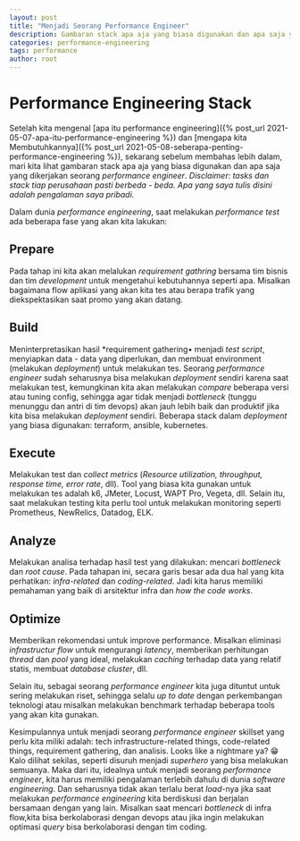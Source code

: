 ```yaml
---
layout: post
title: "Menjadi Seorang Performance Engineer"
description: Gambaran stack apa aja yang biasa digunakan dan apa saja yang dikerjakan seorang *performance engineer*
categories: performance-engineering
tags: performance
author: root
---
```

<!--more-->
# Performance Engineering Stack
Setelah kita mengenal [apa itu performance engineering]({% post_url 2021-05-07-apa-itu-performance-engineering %}) dan [mengapa kita Membutuhkannya]({% post_url 2021-05-08-seberapa-penting-performance-engineering %}), sekarang sebelum membahas lebih dalam, mari kita lihat gambaran stack apa aja yang biasa digunakan dan apa saja yang dikerjakan seorang *performance engineer*. *Disclaimer: tasks dan stack tiap perusahaan pasti berbeda - beda. Apa yang saya tulis disini adalah pengalaman saya pribadi.*

Dalam dunia *performance engineering*, saat melakukan *performance test* ada beberapa fase yang akan kita lakukan:

## Prepare
Pada tahap ini kita akan melalukan *requirement gathring* bersama tim bisnis dan tim *development* untuk mengetahui kebutuhannya seperti apa. Misalkan bagaimana flow aplikasi yang akan kita tes atau berapa trafik yang diekspektasikan saat promo yang akan datang.

## Build
Meninterpretasikan hasil *requirement gathering• menjadi *test script*, menyiapkan data - data yang diperlukan, dan membuat environment (melakukan *deployment*) untuk melakukan tes. Seorang *performance engineer* sudah seharusnya bisa melakukan *deployment* sendiri karena saat melakukan test, kemungkinan kita akan melakukan *compare* beberapa versi atau tuning config, sehingga agar tidak menjadi *bottleneck* (tunggu menunggu dan antri di tim devops) akan jauh lebih baik dan produktif jika kita bisa melakukan *deployment* sendiri. Beberapa stack dalam *deployment* yang biasa digunakan: terraform, ansible, kubernetes.

## Execute
Melakukan test dan *collect metrics* (*Resource utilization, throughput, response time, error rate*, dll). Tool yang biasa kita gunakan untuk melakukan tes adalah k6, JMeter, Locust, WAPT Pro, Vegeta, dll. Selain itu, saat melakukan testing kita perlu tool untuk melakukan monitoring seperti Prometheus, NewRelics, Datadog, ELK.

## Analyze
Melakukan analisa terhadap hasil test yang dilakukan: mencari *bottleneck* dan *root cause*. Pada tahapan ini, secara garis besar ada dua hal yang kita perhatikan: *infra-related* dan *coding-related*. Jadi kita harus memiliki pemahaman yang baik di arsitektur infra dan *how the code works*.

## Optimize
Memberikan rekomendasi untuk improve performance. Misalkan eliminasi *infrastructur flow* untuk mengurangi *latency*, memberikan perhitungan *thread* dan *pool* yang ideal, melakukan *caching* terhadap data yang relatif statis, membuat *database cluster*, dll.

Selain itu, sebagai seorang *performance engineer* kita juga dituntut untuk sering melakukan riset, sehingga selalu *up to date* dengan perkembangan teknologi atau misalkan melakukan benchmark terhadap beberapa tools yang akan kita gunakan.

Kesimpulannya untuk menjadi seorang *performance engineer* skillset yang perlu kita miliki adalah: tech infrastructure-related things, code-related things, requirement gathering, dan analisis. Looks like a nightmare ya? 😁 Kalo dilihat sekilas, seperti disuruh menjadi *superhero* yang bisa melakukan semuanya. Maka dari itu, idealnya untuk menjadi seorang *performance engineer*, kita harus memiliki pengalaman terlebih dahulu di dunia *software engineering*. Dan seharusnya tidak akan terlalu berat *load*-nya jika saat melakukan *performance engineering* kita berdiskusi dan berjalan bersamaan dengan yang lain. Misalkan saat mencari *bottleneck* di infra flow,kita bisa berkolaborasi dengan devops atau jika ingin melakukan optimasi *query* bisa berkolaborasi dengan tim coding.